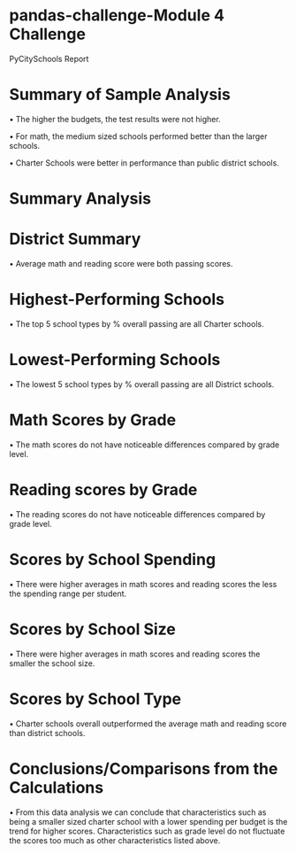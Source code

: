 # pandas-challenge-Module 4 Challenge
PyCitySchools Report


# Summary of Sample Analysis 

•	The higher the budgets, the test results were not higher.

•	For math, the medium sized schools performed better than the larger schools.

•	Charter Schools were better in performance than public district schools.


# Summary Analysis


# District Summary

•	Average math and reading score were both passing scores.


# Highest-Performing Schools

•	The top 5 school types by % overall passing are all Charter schools.


# Lowest-Performing Schools

•	The lowest 5 school types by % overall passing are all District schools.


# Math Scores by Grade

•	The math scores do not have noticeable differences compared by grade level.


# Reading scores by Grade

•	The reading scores do not have noticeable differences compared by grade level.


# Scores by School Spending

•	There were higher averages in math scores and reading scores the less the spending range per student.


# Scores by School Size

•	There were higher averages in math scores and reading scores the smaller the school size.


# Scores by School Type

•	Charter schools overall outperformed the average math and reading score than district schools.


# Conclusions/Comparisons from the Calculations

•	From this data analysis we can conclude that characteristics such as being a smaller sized charter school with a lower spending per budget is the trend for higher scores. Characteristics such as grade level do not fluctuate the scores too much as other characteristics listed above.  
